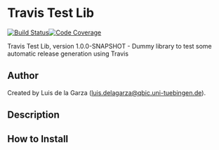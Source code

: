 # Travis Test Lib

[![Build Status](https://travis-ci.com/qbicsoftware/travis-test-lib.svg?branch=development)](https://travis-ci.com/qbicsoftware/travis-test-lib)[![Code Coverage]( https://codecov.io/gh/qbicsoftware/travis-test-lib/branch/development/graph/badge.svg)](https://codecov.io/gh/qbicsoftware/travis-test-lib)

Travis Test Lib, version 1.0.0-SNAPSHOT - Dummy library to test some automatic release generation using Travis

## Author
Created by Luis de la Garza (luis.delagarza@qbic.uni-tuebingen.de).

## Description

## How to Install
